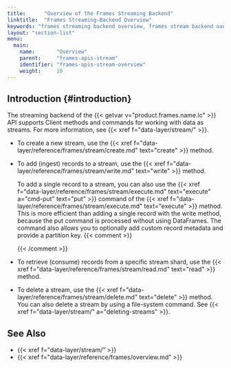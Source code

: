```yaml
---
title:      "Overview of the Frames Streaming Backend"
linktitle:  "Frames Streaming-Backend Overview"
keywords: "frames streaming backend overview, frames stream backend overview, frames streaming overview, frames stream overview, frames streaming client methods, frames stream client methods, frames streaming methods, frames stream methods, frames streaming api, frames stream api, frames streaming, streaming, streams"
layout: "section-list"
menu:
  main:
    name:       "Overview"
    parent:     "frames-apis-stream"
    identifier: "frames-apis-stream-overview"
    weight:     10
---
```


<!-- //////////////////////////////////////// -->
## Introduction {#introduction}

The streaming backend of the {{< getvar v="product.frames.name.lc" >}} API supports <api>Client</api> methods and commands for working with data as streams.
For more information, see {{< xref f="data-layer/stream/" >}}.

-   To create a new stream, use the <func>{{< xref f="data-layer/reference/frames/stream/create.md" text="create" >}}</func> method.

-   To add (ingest) records to a stream, use the <func>{{< xref f="data-layer/reference/frames/stream/write.md" text="write" >}}</func> method.

    To add a single record to a stream, you can also use the {{< xref f="data-layer/reference/frames/stream/execute.md" text="execute" a="cmd-put" text="<cmd>put</cmd>" >}} command of the <func>{{< xref f="data-layer/reference/frames/stream/execute.md" text="execute" >}}</func> method.
    This is more efficient than adding a single record with the <func>write</func> method, because the <cmd>put</cmd> command is processed without using DataFrames.
    The command also allows you to optionally add custom record metadata and provide a partition key.
    {{< comment >}}<!-- [IntInfo] (sharonl) 14.1.20) At Dina's request, I
      removed "to influence the shard assignment" after the reference to the
      partition-key parameter because she said that without more info it's more
      confusing than helpful; we provide the necessary info in the description
      of the `execute` > `put` command that the overview doc links to. -->
    <!-- [c-frames-stream-write-put-api-changes] [IntInfo]
      (sharonl) (6.1.20) I asked R&D to consider adding optional client-info
      and partition-key parameters also to the `write` method for the stream
      backend, as well as to add a sharding-ID parameter both to the `write`
      method and to the `put` command of the `execute` method. See the "Frames
      API Changes" email thread, copied in DOC IG-12272. If and when such
      change are made, we'll also need to edit the text in this bullet. -->
    {{< /comment >}}

-   To retrieve (consume) records from a specific stream shard, use the <func>{{< xref f="data-layer/reference/frames/stream/read.md" text="read" >}}</func> method.

-   To delete a stream, use the <func>{{< xref f="data-layer/reference/frames/stream/delete.md" text="delete" >}}</func> method.
    You can also delete a stream by using a file-system command.
    See {{< xref f="data-layer/stream/" a="deleting-streams" >}}.

<!-- //////////////////////////////////////// -->
## See Also

- {{< xref f="data-layer/stream/" >}}
- {{< xref f="data-layer/reference/frames/overview.md" >}}

